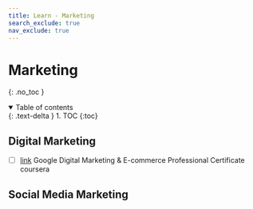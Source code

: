 ```yaml
---
title: Learn - Marketing
search_exclude: true
nav_exclude: true
---
```


<!-- prettier-ignore-start -->
# Marketing
{: .no_toc }

<details open markdown="block">
  <summary>
    Table of contents
  </summary>
  {: .text-delta }
1. TOC
{:toc}
</details>

<!-- prettier-ignore-end -->

## Digital Marketing

-   [ ] [link](https://www.coursera.org/google-certificates/digital-marketing-certificate) Google Digital Marketing & E-commerce Professional Certificate coursera

## Social Media Marketing
